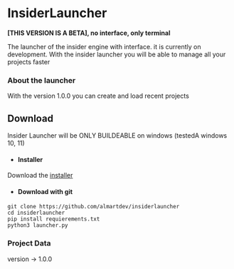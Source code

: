 # InsiderLauncher
**[THIS VERSION IS A BETA], no interface, only terminal**

The launcher of the insider engine with interface. it is currently on development.
With the insider launcher you will be able to manage all your projects faster

### About the launcher
With the version 1.0.0 you can create and load recent projects

## Download
Insider Launcher will be ONLY BUILDEABLE on windows (testedA windows 10, 11)

- #### Installer
Download the [installer](https://github.com/AlmartDev/InsiderLauncher/blob/installer/insiderlaunchersetup.exe)

- #### Download with git
```
git clone https://github.com/almartdev/insiderlauncher
cd insiderlauncher
pip install requierements.txt
python3 launcher.py
```

### Project Data
version -> 1.0.0
  
